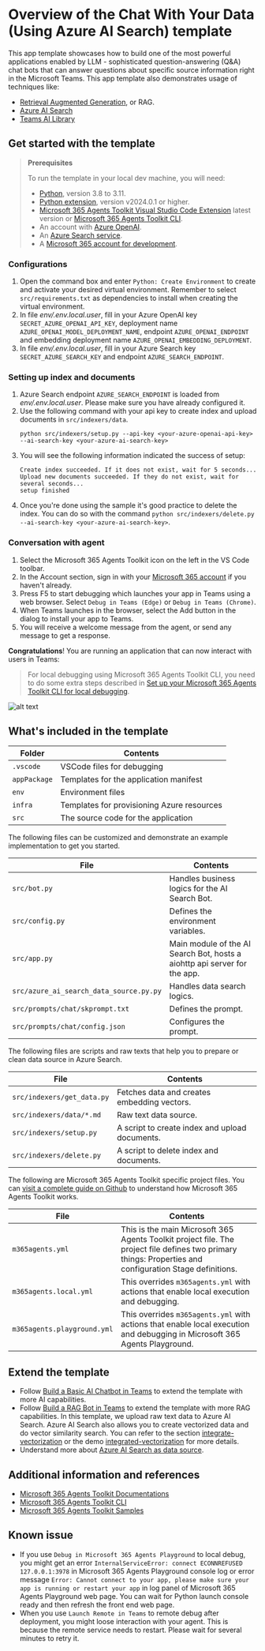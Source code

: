 # Overview of the Chat With Your Data (Using Azure AI Search) template

This app template showcases how to build one of the most powerful applications enabled by LLM - sophisticated question-answering (Q&A) chat bots that can answer questions about specific source information right in the Microsoft Teams.
This app template also demonstrates usage of techniques like: 
- [Retrieval Augmented Generation](https://python.langchain.com/docs/use_cases/question_answering/#what-is-rag), or RAG.
- [Azure AI Search](https://learn.microsoft.com/azure/search/search-what-is-azure-search)
- [Teams AI Library](https://learn.microsoft.com/microsoftteams/platform/bots/how-to/teams%20conversational%20ai/teams-conversation-ai-overview)

## Get started with the template

> **Prerequisites**
>
> To run the template in your local dev machine, you will need:
>
> - [Python](https://www.python.org/), version 3.8 to 3.11.
> - [Python extension](https://code.visualstudio.com/docs/languages/python), version v2024.0.1 or higher.
> - [Microsoft 365 Agents Toolkit Visual Studio Code Extension](https://aka.ms/teams-toolkit) latest version or [Microsoft 365 Agents Toolkit CLI](https://aka.ms/teams-toolkit-cli).
> - An account with [Azure OpenAI](https://aka.ms/oai/access).
> - An [Azure Search service](https://learn.microsoft.com/en-us/azure/search/search-what-is-azure-search).
> - A [Microsoft 365 account for development](https://docs.microsoft.com/microsoftteams/platform/toolkit/accounts).

### Configurations
1. Open the command box and enter `Python: Create Environment` to create and activate your desired virtual environment. Remember to select `src/requirements.txt` as dependencies to install when creating the virtual environment.
1. In file *env/.env.local.user*, fill in your Azure OpenAI key `SECRET_AZURE_OPENAI_API_KEY`, deployment name `AZURE_OPENAI_MODEL_DEPLOYMENT_NAME`, endpoint `AZURE_OPENAI_ENDPOINT` and embedding deployment name `AZURE_OPENAI_EMBEDDING_DEPLOYMENT`.
1. In file *env/.env.local.user*, fill in your Azure Search key `SECRET_AZURE_SEARCH_KEY` and endpoint `AZURE_SEARCH_ENDPOINT`.

### Setting up index and documents
1. Azure Search endpoint `AZURE_SEARCH_ENDPOINT` is loaded from *env/.env.local.user*. Please make sure you have already configured it.
1. Use the following command with your api key to create index and upload documents in `src/indexers/data`.
    ```
    python src/indexers/setup.py --api-key <your-azure-openai-api-key> --ai-search-key <your-azure-ai-search-key>
    ```
1. You will see the following information indicated the success of setup:
    ```
    Create index succeeded. If it does not exist, wait for 5 seconds...
    Upload new documents succeeded. If they do not exist, wait for several seconds...
    setup finished
    ```
1. Once you're done using the sample it's good practice to delete the index. You can do so with the command `python src/indexers/delete.py --ai-search-key <your-azure-ai-search-key>`.

### Conversation with agent
1. Select the Microsoft 365 Agents Toolkit icon on the left in the VS Code toolbar.
1. In the Account section, sign in with your [Microsoft 365 account](https://docs.microsoft.com/microsoftteams/platform/toolkit/accounts) if you haven't already.
1. Press F5 to start debugging which launches your app in Teams using a web browser. Select `Debug in Teams (Edge)` or `Debug in Teams (Chrome)`.
1. When Teams launches in the browser, select the Add button in the dialog to install your app to Teams.
1. You will receive a welcome message from the agent, or send any message to get a response.

**Congratulations**! You are running an application that can now interact with users in Teams:

> For local debugging using Microsoft 365 Agents Toolkit CLI, you need to do some extra steps described in [Set up your Microsoft 365 Agents Toolkit CLI for local debugging](https://aka.ms/teamsfx-cli-debugging).

![alt text](https://github.com/OfficeDev/TeamsFx/assets/109947924/2c17e3e8-09c1-42b6-b47a-ac4234343883)

## What's included in the template

| Folder       | Contents                                            |
| - | - |
| `.vscode`    | VSCode files for debugging                          |
| `appPackage` | Templates for the application manifest        |
| `env`        | Environment files                                   |
| `infra`      | Templates for provisioning Azure resources          |
| `src`        | The source code for the application                 |

The following files can be customized and demonstrate an example implementation to get you started.

| File                                 | Contents                                           |
| - | - |
|`src/bot.py`| Handles business logics for the AI Search Bot.|
|`src/config.py`| Defines the environment variables.|
|`src/app.py`| Main module of the AI Search Bot, hosts a aiohttp api server for the app.|
|`src/azure_ai_search_data_source.py.py`| Handles data search logics.|
|`src/prompts/chat/skprompt.txt`| Defines the prompt.|
|`src/prompts/chat/config.json`| Configures the prompt.|

The following files are scripts and raw texts that help you to prepare or clean data source in Azure Search.

| File                                 | Contents                                           |
| - | - |
|`src/indexers/get_data.py`| Fetches data and creates embedding vectors.|
|`src/indexers/data/*.md`| Raw text data source.|
|`src/indexers/setup.py`| A script to create index and upload documents.|
|`src/indexers/delete.py`| A script to delete index and documents.|

The following are Microsoft 365 Agents Toolkit specific project files. You can [visit a complete guide on Github](https://github.com/OfficeDev/TeamsFx/wiki/Teams-Toolkit-Visual-Studio-Code-v5-Guide#overview) to understand how Microsoft 365 Agents Toolkit works.

| File                                 | Contents                                           |
| - | - |
|`m365agents.yml`|This is the main Microsoft 365 Agents Toolkit project file. The project file defines two primary things:  Properties and configuration Stage definitions. |
|`m365agents.local.yml`|This overrides `m365agents.yml` with actions that enable local execution and debugging.|
|`m365agents.playground.yml`|This overrides `m365agents.yml` with actions that enable local execution and debugging in Microsoft 365 Agents Playground.|

## Extend the template

- Follow [Build a Basic AI Chatbot in Teams](https://aka.ms/teamsfx-basic-ai-chatbot) to extend the template with more AI capabilities.
- Follow [Build a RAG Bot in Teams](https://aka.ms/teamsfx-rag-bot) to extend the template with more RAG capabilities. In this template, we upload raw text data to Azure AI Search. Azure AI Search also allows you to create vectorized data and do vector similarity search. 
You can refer to the section [integrate-vectorization](https://github.com/OfficeDev/TeamsFx/wiki/Build-a-RAG-Bot-in-Teams#integrate-vectorization) or the demo [integrated-vectorization](https://github.com/Azure/azure-search-vector-samples/tree/main/demo-python/code/integrated-vectorization) for more details.
- Understand more about [Azure AI Search as data source](https://aka.ms/teamsfx-rag-bot#azure-ai-search-as-data-source).

## Additional information and references

- [Microsoft 365 Agents Toolkit Documentations](https://docs.microsoft.com/microsoftteams/platform/toolkit/teams-toolkit-fundamentals)
- [Microsoft 365 Agents Toolkit CLI](https://aka.ms/teamsfx-toolkit-cli)
- [Microsoft 365 Agents Toolkit Samples](https://github.com/OfficeDev/TeamsFx-Samples)

## Known issue
- If you use `Debug in Microsoft 365 Agents Playground` to local debug, you might get an error `InternalServiceError: connect ECONNREFUSED 127.0.0.1:3978` in Microsoft 365 Agents Playground console log or error message `Error: Cannot connect to your app,
please make sure your app is running or restart your app` in log panel of Microsoft 365 Agents Playground web page. You can wait for Python launch console ready and then refresh the front end web page.
- When you use `Launch Remote in Teams` to remote debug after deployment, you might loose interaction with your agent. This is because the remote service needs to restart. Please wait for several minutes to retry it.